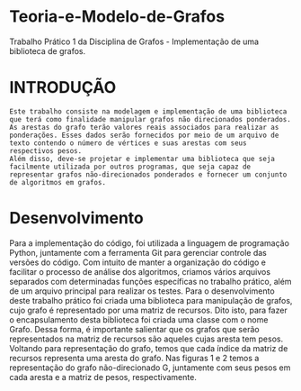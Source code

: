 # Teoria-e-Modelo-de-Grafos
Trabalho Prático 1 da Disciplina de Grafos - Implementação de uma biblioteca de grafos.
# INTRODUÇÃO
	Este trabalho consiste na modelagem e implementação de uma biblioteca que terá como finalidade manipular grafos não direcionados ponderados. As arestas do grafo terão valores reais associados para realizar as ponderações. Esses dados serão fornecidos por meio de um arquivo de texto contendo o número de vértices e suas arestas com seus respectivos pesos.
	Além disso, deve-se projetar e implementar uma biblioteca que seja facilmente utilizada por outros programas, que seja capaz de representar grafos não-direcionados ponderados e fornecer um conjunto de algoritmos em grafos.

# Desenvolvimento 
  Para a implementação do código, foi utilizada a linguagem de programação Python, juntamente com a ferramenta Git para gerenciar controle das versões do código. Com intuito de manter a organização do código e facilitar o processo de análise dos algoritmos, criamos vários arquivos separados com determinadas funções específicas no trabalho prático, além de um arquivo principal para realizar os testes.
Para o desenvolvimento deste trabalho prático foi criada uma biblioteca para manipulação de grafos, cujo grafo é representado por uma matriz de recursos. Dito isto, para fazer o encapsulamento desta biblioteca foi criada uma classe com o nome Grafo. Dessa forma, é importante salientar que os grafos que serão representados na matriz de recursos são aqueles cujas aresta tem pesos. Voltando para representação do grafo, temos que cada índice da matriz de recursos representa uma aresta do grafo. Nas figuras 1 e 2 temos a representação do grafo não-direcionado G, juntamente com seus pesos em cada aresta e a matriz de pesos, respectivamente.
